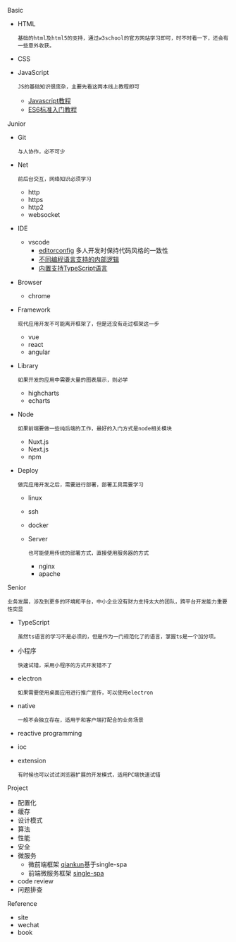 Basic
- HTML

    ```基础的html及html5的支持，通过w3school的官方网站学习即可，时不时看一下，还会有一些意外收获。```
- CSS
- JavaScript

    ```JS的基础知识很庞杂，主要先看这两本线上教程即可```
    * [Javascript教程](https://wangdoc.com/javascript/)
    * [ES6标准入门教程](https://wangdoc.com/es6/)

Junior
- Git

    ```与人协作，必不可少```
- Net

    ```前后台交互，网络知识必须学习```
    - http
    - https
    - http2
    - websocket
- IDE
    - vscode
        - [editorconfig](https://editorconfig.org/) 多人开发时保持代码风格的一致性
        - [不同编程语言支持的内部逻辑](https://code.visualstudio.com/api/language-extensions/overview)
        - [内置支持TypeScript语言](https://code.visualstudio.com/docs/languages/typescript#_formatting)
- Browser
    - chrome

- Framework

    ```现代应用开发不可能离开框架了，但是还没有走过框架这一步```
    - vue
    - react
    - angular
- Library

    ```如果开发的应用中需要大量的图表展示，则必学```
    - highcharts
    - echarts
- Node

    ```如果前端要做一些纯后端的工作，最好的入门方式是node相关模块```
    - Nuxt.js
    - Next.js
    - npm
- Deploy

    ```做完应用开发之后，需要进行部署，部署工具需要学习```
    - linux
    - ssh
    - docker
    - Server
    
        ```也可能使用传统的部署方式，直接使用服务器的方式```
        - nginx
        - apache

Senior

```业务发展，涉及到更多的环境和平台，中小企业没有财力支持太大的团队，跨平台开发能力重要性突显```
- TypeScript

    ```虽然ts语言的学习不是必须的，但是作为一门规范化了的语言，掌握ts是一个加分项。```
- 小程序
    
    ```快速试错，采用小程序的方式开发错不了```
- electron
    
    ```如果需要使用桌面应用进行推广宣传，可以使用electron```
- native

    ```一般不会独立存在，适用于和客户端打配合的业务场景```
- reactive programming
- ioc
- extension

    ```有时候也可以试试浏览器扩展的开发模式，适用PC端快速试错```

Project
- 配置化
- 缓存
- 设计模式
- 算法
- 性能
- 安全
- 微服务
    - 微前端框架 [qiankun](https://qiankun.umijs.org/zh/guide)基于single-spa
    - 前端微服务框架 [single-spa](https://single-spa.js.org)
- code review
- 问题排查

Reference
- site
- wechat
- book